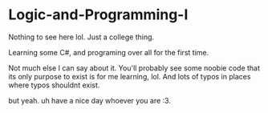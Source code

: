 # Logic-and-Programming-I
Nothing to see here lol. Just a college thing.

Learning some C#, and programing over all for the first time.

Not much else I can say about it. You'll probably see some noobie code that its only purpose to exist is for me learning, lol.
And lots of typos in places where typos shouldnt exist.

but yeah. uh have a nice day whoever you are :3.
